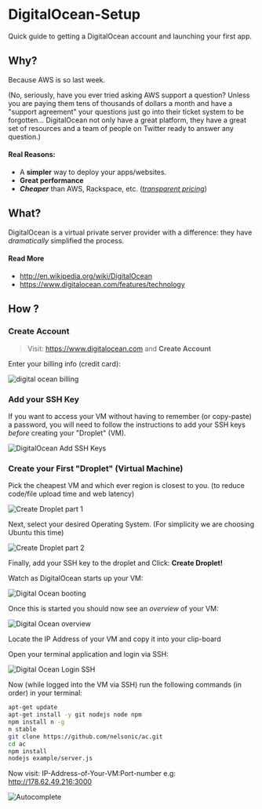 DigitalOcean-Setup
==================

Quick guide to getting a DigitalOcean account and launching your first app.

## Why?

Because AWS is so last week.

(No, seriously, have you ever tried asking AWS support a question?
  Unless you are paying them tens of thousands of dollars a month
  and have a "support agreement" your questions just go into
  their ticket system to be forgotten... DigitalOcean not only
  have a great platform, they have a great set of resources and
  a team of people on Twitter ready to answer any question.)

#### Real Reasons:

- A **simpler** way to deploy your apps/websites.
- **Great performance**
- ***Cheaper*** than AWS, Rackspace, etc. ([*transparent pricing*](https://www.digitalocean.com/pricing/))

## What?

DigitalOcean is a virtual private server provider with a difference:
they have *dramatically* simplified the process.

#### Read More

- http://en.wikipedia.org/wiki/DigitalOcean
- https://www.digitalocean.com/features/technology


## How ?

### Create Account

> Visit: https://www.digitalocean.com and **Create Account**


Enter your billing info (credit card):

![digital ocean billing](http://i.imgur.com/VJGrSUA.png)

### Add your SSH Key

If you want to access your VM without having to remember
(or copy-paste) a password, you will need to follow the
instructions to add your SSH keys *before* creating your
"Droplet" (VM).

![DigitalOcean Add SSH Keys](http://i.imgur.com/5HNevKr.png)


### Create your First "Droplet" (Virtual Machine)

Pick the cheapest VM and which ever region is closest to you.
(to reduce code/file upload time and web latency)

![Create Droplet part 1](http://i.imgur.com/O2MiBam.png)

Next, select your desired Operating System.
(For simplicity we are choosing Ubuntu this time)

![Create Droplet part 2](http://i.imgur.com/lXHc9va.png)

Finally, add your SSH key to the droplet and Click:
**Create Droplet!**

Watch as DigitalOcean starts up your VM:

![Digital Ocean booting](http://i.imgur.com/vC9EJdU.png)


Once this is started you should now see an *overview* of your VM:

![Digital Ocean overview](http://i.imgur.com/lAqDb9A.png)

Locate the IP Address of your VM and copy it into your clip-board

Open your terminal application and login via SSH:

![Digital Ocean Login SSH](http://i.imgur.com/u02XRfV.png)

Now (while logged into the VM via SSH)
run the following commands (in order) in your terminal:
```sh
apt-get update
apt-get install -y git nodejs node npm
npm install n -g
n stable
git clone https://github.com/nelsonic/ac.git
cd ac
npm install
nodejs example/server.js
```

Now visit: IP-Address-of-Your-VM:Port-number
e.g: http://178.62.49.216:3000

![Autocomplete](http://i.imgur.com/Tf9jiwR.png)
